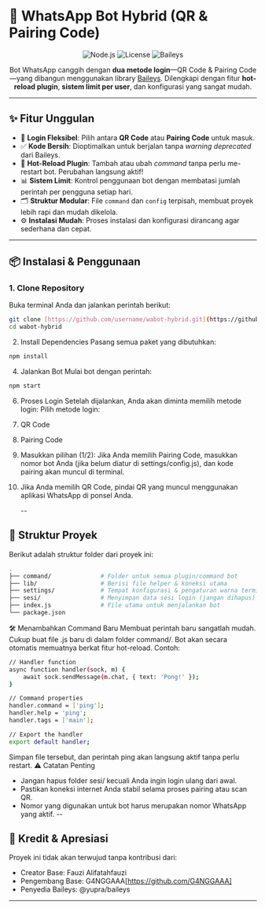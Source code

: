 # 🤖 WhatsApp Bot Hybrid (QR & Pairing Code)

<p align="center">
  <img src="https://img.shields.io/badge/Node.js-v18%2B-339933?style=for-the-badge&logo=node.js" alt="Node.js">
  <img src="https://img.shields.io/badge/License-MIT-blue?style=for-the-badge" alt="License">
  <img src="https://img.shields.io/badge/Baileys-Library-orange?style=for-the-badge" alt="Baileys">
</p>

<p align="center">
  Bot WhatsApp canggih dengan <strong>dua metode login</strong>—QR Code & Pairing Code—yang dibangun menggunakan library <a href="https://www.npmjs.com/package/@yupra/baileys">Baileys</a>. Dilengkapi dengan fitur <strong>hot-reload plugin</strong>, <strong>sistem limit per user</strong>, dan konfigurasi yang sangat mudah.
</p>

---

## ✨ Fitur Unggulan

* 🚀 **Login Fleksibel**: Pilih antara **QR Code** atau **Pairing Code** untuk masuk.
* ✅ **Kode Bersih**: Dioptimalkan untuk berjalan tanpa *warning deprecated* dari Baileys.
* 🔄 **Hot-Reload Plugin**: Tambah atau ubah *command* tanpa perlu me-restart bot. Perubahan langsung aktif!
* 📊 **Sistem Limit**: Kontrol penggunaan bot dengan membatasi jumlah perintah per pengguna setiap hari.
* 🗂️ **Struktur Modular**: File `command` dan `config` terpisah, membuat proyek lebih rapi dan mudah dikelola.
* ⚙️ **Instalasi Mudah**: Proses instalasi dan konfigurasi dirancang agar sederhana dan cepat.

---

## 📦 Instalasi & Penggunaan

### 1. Clone Repository
Buka terminal Anda dan jalankan perintah berikut:
```bash
git clone [https://github.com/username/wabot-hybrid.git](https://github.com/username/wabot-hybrid.git)
cd wabot-hybrid
```
2. Install Dependencies
Pasang semua paket yang dibutuhkan:
```bash
npm install
```
4. Jalankan Bot
Mulai bot dengan perintah:
```bash
npm start
```
6. Proses Login
Setelah dijalankan, Anda akan diminta memilih metode login:
Pilih metode login:
1. QR Code
2. Pairing Code
   
7. Masukkan pilihan (1/2):
Jika Anda memilih Pairing Code, masukkan nomor bot Anda (jika belum diatur di settings/config.js), dan kode pairing akan muncul di terminal.

9. Jika Anda memilih QR Code, pindai QR yang muncul menggunakan aplikasi WhatsApp di ponsel Anda.

   --
## 📂 Struktur Proyek
Berikut adalah struktur folder dari proyek ini:
```bash
.
├── command/              # Folder untuk semua plugin/command bot
├── lib/                  # Berisi file helper & koneksi utama
├── settings/             # Tempat konfigurasi & pengaturan warna terminal
├── sesi/                 # Menyimpan data sesi login (jangan dihapus)
├── index.js              # File utama untuk menjalankan bot
└── package.json
```
🛠 Menambahkan Command Baru
Membuat perintah baru sangatlah mudah. Cukup buat file .js baru di dalam folder command/. Bot akan secara otomatis memuatnya berkat fitur hot-reload.
Contoh: 
```bash command/ping.js
// Handler function
async function handler(sock, m) {
    await sock.sendMessage(m.chat, { text: 'Pong!' });
}

// Command properties
handler.command = ['ping'];
handler.help = 'ping';
handler.tags = ['main'];

// Export the handler
export default handler;
```
Simpan file tersebut, dan perintah ping akan langsung aktif tanpa perlu restart.
⚠️ Catatan Penting
 * Jangan hapus folder sesi/ kecuali Anda ingin login ulang dari awal.
 * Pastikan koneksi internet Anda stabil selama proses pairing atau scan QR.
 * Nomor yang digunakan untuk bot harus merupakan nomor WhatsApp yang aktif.
--
## 👥 Kredit & Apresiasi
Proyek ini tidak akan terwujud tanpa kontribusi dari:
  * Creator Base: Fauzi Alifatahfauzi
 * Pengembang Base: G4NGGAAA[https://github.com/G4NGGAAA]
 * Penyedia Baileys: @yupra/baileys

---

